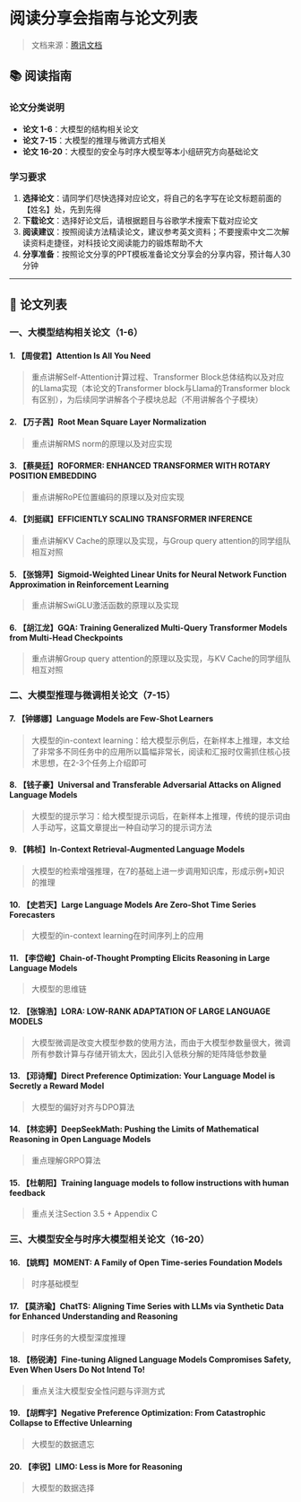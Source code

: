 # 阅读分享会指南与论文列表

> 文档来源：[腾讯文档](https://docs.qq.com/doc/DS0tRVE1FbnpXc2Jj)

## 📚 阅读指南

### 论文分类说明
- **论文 1-6**：大模型的结构相关论文
- **论文 7-15**：大模型的推理与微调方式相关
- **论文 16-20**：大模型的安全与时序大模型等本小组研究方向基础论文

### 学习要求
1. **选择论文**：请同学们尽快选择对应论文，将自己的名字写在论文标题前面的【姓名】处，先到先得
2. **下载论文**：选择好论文后，请根据题目与谷歌学术搜索下载对应论文
3. **阅读建议**：按照阅读方法精读论文，建议参考英文资料；不要搜索中文二次解读资料走捷径，对科技论文阅读能力的锻炼帮助不大
4. **分享准备**：按照论文分享的PPT模板准备论文分享会的分享内容，预计每人30分钟

---

## 📝 论文列表

### 一、大模型结构相关论文（1-6）

#### 1. 【周俊君】Attention Is All You Need
> 重点讲解Self-Attention计算过程、Transformer Block总体结构以及对应的Llama实现（本论文的Transformer block与Llama的Transformer block有区别），为后续同学讲解各个子模块总起（不用讲解各个子模块）

#### 2. 【万子茜】Root Mean Square Layer Normalization
> 重点讲解RMS norm的原理以及对应实现

#### 3. 【蔡昊廷】ROFORMER: ENHANCED TRANSFORMER WITH ROTARY POSITION EMBEDDING
> 重点讲解RoPE位置编码的原理以及对应实现

#### 4. 【刘挺祺】EFFICIENTLY SCALING TRANSFORMER INFERENCE
> 重点讲解KV Cache的原理以及实现，与Group query attention的同学组队相互对照

#### 5. 【张锦萍】Sigmoid-Weighted Linear Units for Neural Network Function Approximation in Reinforcement Learning
> 重点讲解SwiGLU激活函数的原理以及实现

#### 6. 【胡江龙】GQA: Training Generalized Multi-Query Transformer Models from Multi-Head Checkpoints
> 重点讲解Group query attention的原理以及实现，与KV Cache的同学组队相互对照

### 二、大模型推理与微调相关论文（7-15）

#### 7. 【钟娜娜】Language Models are Few-Shot Learners
> 大模型的in-context learning：给大模型示例后，在新样本上推理，本文给了非常多不同任务中的应用所以篇幅非常长，阅读和汇报时仅需抓住核心技术思想，在2-3个任务上介绍即可

#### 8. 【钱子豪】Universal and Transferable Adversarial Attacks on Aligned Language Models
> 大模型的提示学习：给大模型提示词后，在新样本上推理，传统的提示词由人手动写，这篇文章提出一种自动学习的提示词方法

#### 9. 【韩桢】In-Context Retrieval-Augmented Language Models
> 大模型的检索增强推理，在7的基础上进一步调用知识库，形成示例+知识的推理

#### 10. 【史若天】Large Language Models Are Zero-Shot Time Series Forecasters
> 大模型的in-context learning在时间序列上的应用

#### 11. 【李岱峻】Chain-of-Thought Prompting Elicits Reasoning in Large Language Models
> 大模型的思维链

#### 12. 【张锦浩】LORA: LOW-RANK ADAPTATION OF LARGE LANGUAGE MODELS
> 大模型微调是改变大模型参数的使用方法，而由于大模型参数量很大，微调所有参数计算与存储开销太大，因此引入低秩分解的矩阵降低参数量

#### 13. 【邓诗耀】Direct Preference Optimization: Your Language Model is Secretly a Reward Model
> 大模型的偏好对齐与DPO算法

#### 14. 【林恋婷】DeepSeekMath: Pushing the Limits of Mathematical Reasoning in Open Language Models
> 重点理解GRPO算法

#### 15. 【杜朝阳】Training language models to follow instructions with human feedback
> 重点关注Section 3.5 + Appendix C

### 三、大模型安全与时序大模型相关论文（16-20）

#### 16. 【姚辉】MOMENT: A Family of Open Time-series Foundation Models
> 时序基础模型

#### 17. 【莫济瑜】ChatTS: Aligning Time Series with LLMs via Synthetic Data for Enhanced Understanding and Reasoning
> 时序任务的大模型深度推理

#### 18. 【杨锐涛】Fine-tuning Aligned Language Models Compromises Safety, Even When Users Do Not Intend To!
> 重点关注大模型安全性问题与评测方式

#### 19. 【胡辉宇】Negative Preference Optimization: From Catastrophic Collapse to Effective Unlearning
> 大模型的数据遗忘

#### 20. 【李锐】LIMO: Less is More for Reasoning
> 大模型的数据选择
